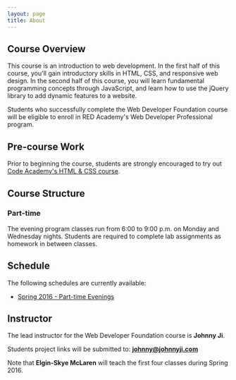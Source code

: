 ```yaml
---
layout: page
title: About
---
```


## Course Overview

This course is an introduction to web development. In the first half of this course, you'll gain introductory skills in HTML, CSS, and responsive web design. In the second half of this course, you will learn fundamental programming concepts through JavaScript, and learn how to use the jQuery library to add dynamic features to a website.

Students who successfully complete the Web Developer Foundation course will be eligible to enroll in RED Academy's Web Developer Professional program.

## Pre-course Work

Prior to beginning the course, students are strongly encouraged to try out [Code Academy's HTML & CSS course](http://www.codecademy.com/tracks/web).

## Course Structure

### Part-time

The evening program classes run from 6:00 to 9:00 p.m. on Monday and Wednesday nights. Students are required to complete lab assignments as homework in between classes.

## Schedule

The following schedules are currently available:

- [Spring 2016 - Part-time Evenings](/wdf-evenings-spring-2016/)

## Instructor

The lead instructor for the Web Developer Foundation course is **Johnny Ji**.

Students project links will be submitted to: **[johnny@johnnyji.com](mailto:johnny@johnnyji.com)**

Note that **Elgin-Skye McLaren** will teach the first four classes during Spring 2016.

